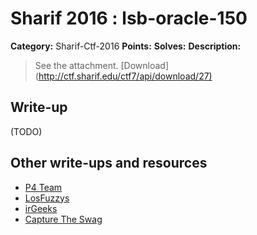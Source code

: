 # Sharif 2016 : lsb-oracle-150

**Category:** Sharif-Ctf-2016
**Points:**
**Solves:**
**Description:**

> See the attachment. [Download](<http://ctf.sharif.edu/ctf7/api/download/27)>

## Write-up

(TODO)

## Other write-ups and resources

* [P4 Team](https://github.com/p4-team/ctf/tree/master/2016-12-16-sharifctf7/crypto_150_lsb)
* [LosFuzzys](https://losfuzzys.github.io/writeup/2016/12/18/sharifctf-lsb-oracle/)
* [irGeeks](https://github.com/irGeeks/ctf/tree/master/2016-SharifCTF7/lsb_oracle)
* [Capture The Swag](https://ctf.rip/sharif-ctf-2016-lsb-oracle-crypto-challenge/)
